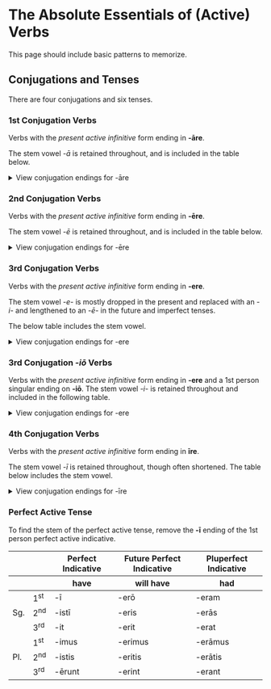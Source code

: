 # The Absolute Essentials of (Active) Verbs

This page should include basic patterns to memorize.

## Conjugations and Tenses

There are four conjugations and six tenses.

### 1st Conjugation Verbs

Verbs with the _present active infinitive_ form ending in **-āre**.

The stem vowel _-ā_ is retained throughout, and is included in the table below.

<details>
  <summary>View conjugation endings for -āre</summary>

  <table>
    <thead>
      <tr>
        <th colspan="2"></th>
        <th>Present Indicative</th>
        <th>Future Indicative</th>
        <th>Imperfect Indicative</th>
      </tr>
      <tr>
        <th colspan="2"></th>
        <th>am</th>
        <th>will</th>
        <th>was</th>
      </tr>
    </thead>
    <tbody>
      <tr>
        <td rowspan="3">Sg.</td>
        <td>1<sup>st</sup></td>
        <td>-ō</td>
        <td>-ābō</td>
        <td>-ābam</td>
      </tr>
      <tr>
        <td>2<sup>nd</sup></td>
        <td>-ās</td>
        <td>-ābis</td>
        <td>-ābās</td>
      </tr>
      <tr>
        <td>3<sup>rd</sup></td>
        <td>-at</td>
        <td>-ābit</td>
        <td>-ābat</td>
      </tr>
      <tr>
        <td rowspan="3">Pl.</td>
        <td>1<sup>st</sup></td>
        <td>-āmus</td>
        <td>-ābimus</td>
        <td>-ābāmus</td>
      </tr>
      <tr>
        <td>2<sup>nd</sup></td>
        <td>-ātis</td>
        <td>-ābitis</td>
        <td>-ābātis</td>
      </tr>
      <tr>
        <td>3<sup>rd</sup></td>
        <td>-ant</td>
        <td>-ābunt</td>
        <td>-ābant</td>
      </tr>
      </tr>
    </tbody>
  </table>
</details>

### 2nd Conjugation Verbs

Verbs with the _present active infinitive_ form ending in **-ēre**.

The stem vowel _-ē_ is retained throughout, and is included in the table below.

<details>
  <summary>View conjugation endings for -ēre</summary>

  <table>
    <thead>
      <tr>
        <th colspan="2"></th>
        <th>Present Indicative</th>
        <th>Future Indicative</th>
        <th>Imperfect Indicative</th>
      </tr>
      <tr>
        <th colspan="2"></th>
        <th>am</th>
        <th>will</th>
        <th>was</th>
      </tr>
    </thead>
    <tbody>
      <tr>
        <td rowspan="3">Sg.</td>
        <td>1<sup>st</sup></td>
        <td>-eō</td>
        <td>-ēbō</td>
        <td>-ēbam</td>
      </tr>
      <tr>
        <td>2<sup>nd</sup></td>
        <td>-ēs</td>
        <td>-ēbis</td>
        <td>-ēbas</td>
      </tr>
      <tr>
        <td>3<sup>rd</sup></td>
        <td>-et</td>
        <td>-ēbit</td>
        <td>-ēbat</td>
      </tr>
      <tr>
        <td rowspan="3">Pl.</td>
        <td>1<sup>st</sup></td>
        <td>-ēmus</td>
        <td>-ēbimus</td>
        <td>-ēbamus</td>
      </tr>
      <tr>
        <td>2<sup>nd</sup></td>
        <td>-ētis</td>
        <td>-ēbitis</td>
        <td>-ēbatis</td>
      </tr>
      <tr>
        <td>3<sup>rd</sup></td>
        <td>-ent</td>
        <td>-ēbunt</td>
        <td>-ēbant</td>
      </tr>
      </tr>
    </tbody>
  </table>
</details>

### 3rd Conjugation Verbs

Verbs with the _present active infinitive_ form ending in **-ere**.

The stem vowel _-e-_ is mostly dropped in the present and replaced with an _-i-_ and lengthened to an _-ē-_ in the future and imperfect tenses.

The below table includes the stem vowel.

<details>
  <summary>View conjugation endings for -ere</summary>

  <table>
    <thead>
      <tr>
        <th colspan="2"></th>
        <th>Present Indicative</th>
        <th>Future Indicative</th>
        <th>Imperfect Indicative</th>
      </tr>
      <tr>
        <th colspan="2"></th>
        <th>am</th>
        <th>will</th>
        <th>was</th>
      </tr>
    </thead>
    <tbody>
      <tr>
        <td rowspan="3">Sg.</td>
        <td>1<sup>st</sup></td>
        <td>-ō</td>
        <td>-am</td>
        <td>-ēbam</td>
      </tr>
      <tr>
        <td>2<sup>nd</sup></td>
        <td>-is</td>
        <td>-ēs</td>
        <td>-ēbās</td>
      </tr>
      <tr>
        <td>3<sup>rd</sup></td>
        <td>-it</td>
        <td>-et</td>
        <td>-ēbat</td>
      </tr>
      <tr>
        <td rowspan="3">Pl.</td>
        <td>1<sup>st</sup></td>
        <td>-imus</td>
        <td>-ēmus</td>
        <td>-ēbāmus</td>
      </tr>
      <tr>
        <td>2<sup>nd</sup></td>
        <td>-itis</td>
        <td>-ētis</td>
        <td>-ēbātis</td>
      </tr>
      <tr>
        <td>3<sup>rd</sup></td>
        <td>-unt</td>
        <td>-ent</td>
        <td>-ēbant</td>
      </tr>
      </tr>
    </tbody>
  </table>
</details>

### 3rd Conjugation _-iō_ Verbs

Verbs with the _present active infinitive_ form ending in **-ere** and a 1st person singular ending on **-iō**.  The stem vowel _-i-_ is retained throughout and included in the following table.

<details>
  <summary>View conjugation endings for -ere</summary>

  <table>
    <thead>
      <tr>
        <th colspan="2"></th>
        <th>Present Indicative</th>
        <th>Future Indicative</th>
        <th>Imperfect Indicative</th>
      </tr>
      <tr>
        <th colspan="2"></th>
        <th>am</th>
        <th>will</th>
        <th>was</th>
      </tr>
    </thead>
    <tbody>
      <tr>
        <td rowspan="3">Sg.</td>
        <td>1<sup>st</sup></td>
        <td>-iō</td>
        <td>-iam</td>
        <td>-iēbam</td>
      </tr>
      <tr>
        <td>2<sup>nd</sup></td>
        <td>-is</td>
        <td>-iēs</td>
        <td>-iēbās</td>
      </tr>
      <tr>
        <td>3<sup>rd</sup></td>
        <td>-it</td>
        <td>-iet</td>
        <td>-iēbat</td>
      </tr>
      <tr>
        <td rowspan="3">Pl.</td>
        <td>1<sup>st</sup></td>
        <td>-imus</td>
        <td>-iēmus</td>
        <td>-iēbāmus</td>
      </tr>
      <tr>
        <td>2<sup>nd</sup></td>
        <td>-itis</td>
        <td>-iētis</td>
        <td>-iēbātis</td>
      </tr>
      <tr>
        <td>3<sup>rd</sup></td>
        <td>-iunt</td>
        <td>-ient</td>
        <td>-iēbant</td>
      </tr>
      </tr>
    </tbody>
  </table>
</details>

### 4th Conjugation Verbs

Verbs with the _present active infinitive_ form ending in **īre**.

The stem vowel _-ī_ is retained throughout, though often shortened.  The table below includes the stem vowel.

<details>
  <summary>View conjugation endings for -īre</summary>

  <table>
    <thead>
      <tr>
        <th colspan="2"></th>
        <th>Present Indicative</th>
        <th>Future Indicative</th>
        <th>Imperfect Indicative</th>
      </tr>
      <tr>
        <th colspan="2"></th>
        <th>am</th>
        <th>will</th>
        <th>was</th>
      </tr>
    </thead>
    <tbody>
      <tr>
        <td rowspan="3">Sg.</td>
        <td>1<sup>st</sup></td>
        <td>-iō</td>
        <td>-iam</td>
        <td>-iēbam</td>
      </tr>
      <tr>
        <td>2<sup>nd</sup></td>
        <td>-īs</td>
        <td>-iēs</td>
        <td>-iēbās</td>
      </tr>
      <tr>
        <td>3<sup>rd</sup></td>
        <td>-it</td>
        <td>-iet</td>
        <td>-iēbat</td>
      </tr>
      <tr>
        <td rowspan="3">Pl.</td>
        <td>1<sup>st</sup></td>
        <td>-īmus</td>
        <td>-iēmus</td>
        <td>-iēbāmus</td>
      </tr>
      <tr>
        <td>2<sup>nd</sup></td>
        <td>-ītis</td>
        <td>-iētis</td>
        <td>-iēbātis</td>
      </tr>
      <tr>
        <td>3<sup>rd</sup></td>
        <td>-iunt</td>
        <td>-ient</td>
        <td>-iēbant</td>
      </tr>
      </tr>
    </tbody>
  </table>
</details>


### Perfect Active Tense

To find the stem of the perfect active tense, remove the **-ī** ending of the 1st person perfect active indicative.

  <table>
    <thead>
      <tr>
        <th colspan="2"></th>
        <th>Perfect Indicative</th>
        <th>Future Perfect Indicative</th>
        <th>Pluperfect Indicative</th>
      </tr>
      <tr>
        <th colspan="2"></th>
        <th>have</th>
        <th>will have</th>
        <th>had</th>
      </tr>
    </thead>
    <tbody>
      <tr>
        <td rowspan="3">Sg.</td>
        <td>1<sup>st</sup></td>
        <td>-ī</td>
        <td>-erō</td>
        <td>-eram</td>
      </tr>
      <tr>
        <td>2<sup>nd</sup></td>
        <td>-istī</td>
        <td>-eris</td>
        <td>-erās</td>
      </tr>
      <tr>
        <td>3<sup>rd</sup></td>
        <td>-it</td>
        <td>-erit</td>
        <td>-erat</td>
      </tr>
      <tr>
        <td rowspan="3">Pl.</td>
        <td>1<sup>st</sup></td>
        <td>-imus</td>
        <td>-erimus</td>
        <td>-erāmus</td>
      </tr>
      <tr>
        <td>2<sup>nd</sup></td>
        <td>-istis</td>
        <td>-eritis</td>
        <td>-erātis</td>
      </tr>
      <tr>
        <td>3<sup>rd</sup></td>
        <td>-ērunt</td>
        <td>-erint</td>
        <td>-erant</td>
      </tr>
      </tr>
    </tbody>
  </table>
</details>
